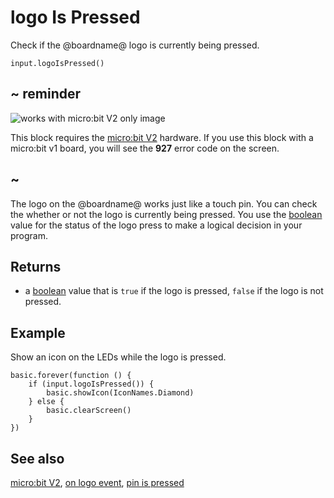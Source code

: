 # logo Is Pressed

Check if the @boardname@ logo is currently being pressed.

```sig
input.logoIsPressed()
```

## ~ reminder

![works with micro:bit V2 only image](/static/v2/v2-only.png)

This block requires the [micro:bit V2](/device/v2) hardware. If you use this block with a micro:bit v1 board, you will see the **927** error code on the screen.

## ~


The logo on the @boardname@ works just like a touch pin. You can check the whether or not the logo is currently being pressed. You use the [boolean](/types/boolean) value for the status of the logo press to make a logical decision in your program.

## Returns

* a [boolean](types/boolean) value that is `true` if the logo is pressed, `false` if the logo is not pressed.

## Example

Show an icon on the LEDs while the logo is pressed.

```blocks
basic.forever(function () {
    if (input.logoIsPressed()) {
        basic.showIcon(IconNames.Diamond)
    } else {
        basic.clearScreen()
    }
})
```

## See also

[micro:bit V2](/device/v2),
[on logo event](/reference/input/on-logo-event),
[pin is pressed](/referene/inpu/pin-is-pressed)